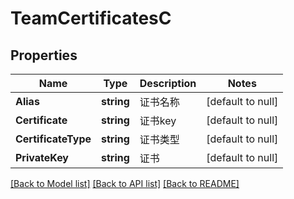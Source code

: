 # TeamCertificatesC

## Properties
Name | Type | Description | Notes
------------ | ------------- | ------------- | -------------
**Alias** | **string** | 证书名称 | [default to null]
**Certificate** | **string** | 证书key | [default to null]
**CertificateType** | **string** | 证书类型 | [default to null]
**PrivateKey** | **string** | 证书 | [default to null]

[[Back to Model list]](../README.md#documentation-for-models) [[Back to API list]](../README.md#documentation-for-api-endpoints) [[Back to README]](../README.md)


